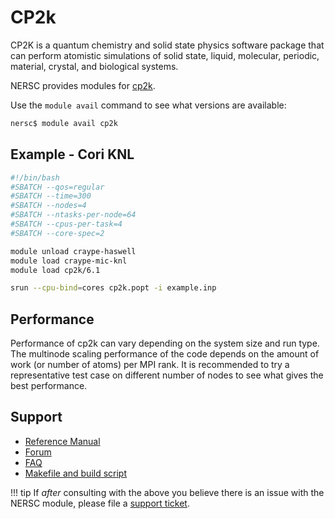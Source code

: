 # CP2k

CP2K is a quantum chemistry and solid state physics software package
that can perform atomistic simulations of solid state, liquid,
molecular, periodic, material, crystal, and biological systems.

NERSC provides modules for [cp2k](https://www.cp2k.org).

Use the `module avail` command to see what versions are available:

```bash
nersc$ module avail cp2k
```

## Example - Cori KNL

```bash
#!/bin/bash
#SBATCH --qos=regular
#SBATCH --time=300
#SBATCH --nodes=4
#SBATCH --ntasks-per-node=64
#SBATCH --cpus-per-task=4
#SBATCH --core-spec=2

module unload craype-haswell
module load craype-mic-knl
module load cp2k/6.1

srun --cpu-bind=cores cp2k.popt -i example.inp
```

## Performance

Performance of cp2k can vary depending on the system size and run type. The 
multinode scaling performance of the code depends on the amount of work (or 
number of atoms) per MPI rank. It is recommended to try a representative 
test case on different number of nodes to see what gives the best performance.

## Support

*  [Reference Manual](https://manual.cp2k.org/)
*  [Forum](https://groups.google.com/group/cp2k)
*  [FAQ](https://www.cp2k.org/faq)
*  [Makefile and build script](https://gitlab.com/NERSC/nersc-user-software/tree/master/cp2k/)

!!! tip
	If *after* consulting with the above you believe there is an
	issue with the NERSC module, please file
	a [support ticket](https://help.nersc.gov).
